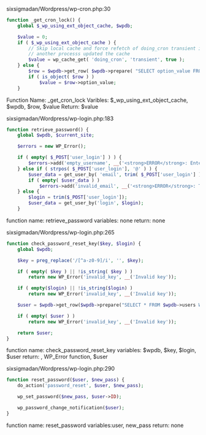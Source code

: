sixsigmadan/Wordpress/wp-cron.php:30
```php
function _get_cron_lock() {
    global $_wp_using_ext_object_cache, $wpdb;

    $value = 0;
    if ( $_wp_using_ext_object_cache ) {
		// Skip local cache and force refetch of doing_cron transient in case
		// another processs updated the cache
		$value = wp_cache_get( 'doing_cron', 'transient', true );
	} else {
		$row = $wpdb->get_row( $wpdb->prepare( "SELECT option_value FROM $wpdb->options WHERE option_name = %s LIMIT 1", '_transient_doing_cron' ) );
		if ( is_object( $row ) )
			$value = $row->option_value;
	}
```
Function Name: _get_cron_lock
Varibles: $_wp_using_ext_object_cache, $wpdb, $row, $value
Return: $value

sixsigmadan/Wordpress/wp-login.php:183
```php
function retrieve_password() {
    global $wpdb, $current_site;

	$errors = new WP_Error();

	if ( empty( $_POST['user_login'] ) ) {
		$errors->add('empty_username', __('<strong>ERROR</strong>: Enter a username or e-mail address.'));
	} else if ( strpos( $_POST['user_login'], '@' ) ) {
		$user_data = get_user_by( 'email', trim( $_POST['user_login'] ) );
		if ( empty( $user_data ) )
			$errors->add('invalid_email', __('<strong>ERROR</strong>: There is no user registered with that email address.'));
	} else {
		$login = trim($_POST['user_login']);
		$user_data = get_user_by('login', $login);
	}
```
function name: retrieve_password
variables: none
return: none

sixsigmadan/Wordpress/wp-login.php:265
```php
function check_password_reset_key($key, $login) {
    global $wpdb;

	$key = preg_replace('/[^a-z0-9]/i', '', $key);

	if ( empty( $key ) || !is_string( $key ) )
		return new WP_Error('invalid_key', __('Invalid key'));

	if ( empty($login) || !is_string($login) )
		return new WP_Error('invalid_key', __('Invalid key'));

	$user = $wpdb->get_row($wpdb->prepare("SELECT * FROM $wpdb->users WHERE user_activation_key = %s AND user_login = %s", $key, $login));

	if ( empty( $user ) )
		return new WP_Error('invalid_key', __('Invalid key'));

	return $user;
}
```

function name: check_password_reset_key
variables: $wpdb, $key, $login, $user
return: , WP_Error function, $user

sixsigmadan/Wordpress/wp-login.php:290
```php
function reset_password($user, $new_pass) {
    do_action('password_reset', $user, $new_pass);

	wp_set_password($new_pass, $user->ID);

	wp_password_change_notification($user);
}
```
function name: reset_password
variables:user, new_pass
return: none


